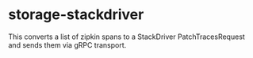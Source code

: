 # storage-stackdriver

This converts a list of zipkin spans to a StackDriver PatchTracesRequest
and sends them via gRPC transport.

